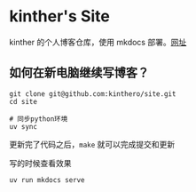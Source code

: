 # kinther's Site

kinther 的个人博客仓库，使用 mkdocs 部署。[网址](https://kinthero.github.io/site/)

## 如何在新电脑继续写博客？

```shell
git clone git@github.com:kinthero/site.git
cd site

# 同步python环境
uv sync
```

更新完了代码之后，`make` 就可以完成提交和更新

写的时候查看效果

```bash
uv run mkdocs serve
```
